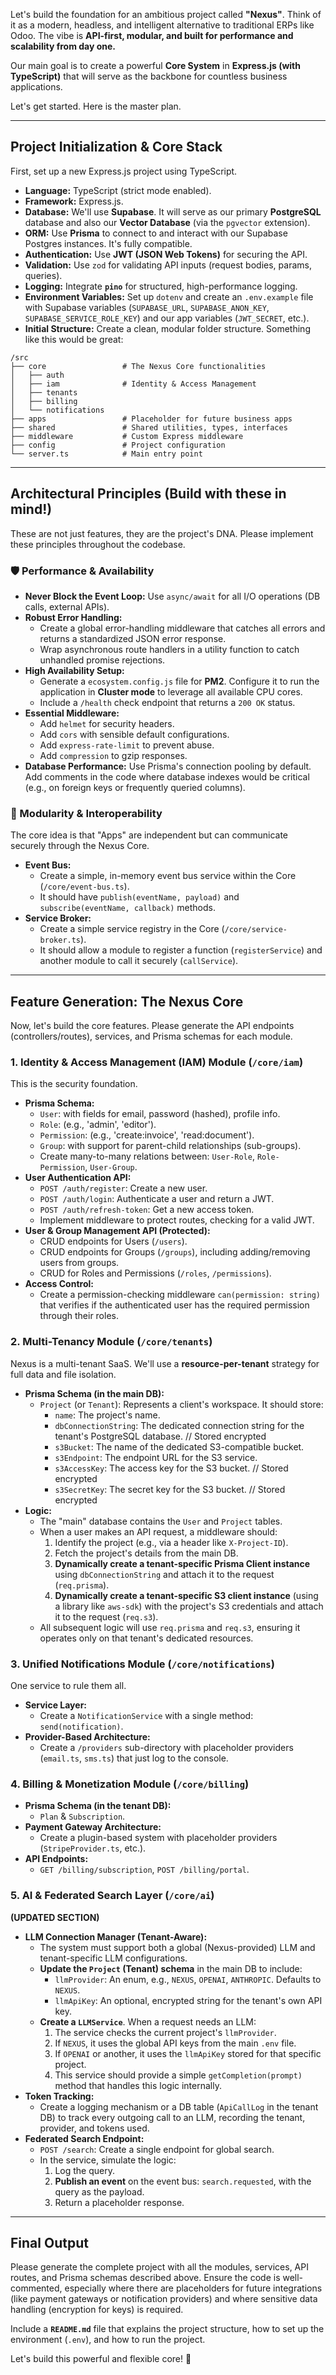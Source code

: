 Let's build the foundation for an ambitious project called **"Nexus"**. Think of it as a modern, headless, and intelligent alternative to traditional ERPs like Odoo. The vibe is **API-first, modular, and built for performance and scalability from day one.**

Our main goal is to create a powerful **Core System** in **Express.js (with TypeScript)** that will serve as the backbone for countless business applications.

Let's get started. Here is the master plan.

-----

## **Project Initialization & Core Stack**

First, set up a new Express.js project using TypeScript.

  - **Language:** TypeScript (strict mode enabled).
  - **Framework:** Express.js.
  - **Database:** We'll use **Supabase**. It will serve as our primary **PostgreSQL** database and also our **Vector Database** (via the `pgvector` extension).
  - **ORM:** Use **Prisma** to connect to and interact with our Supabase Postgres instances. It's fully compatible.
  - **Authentication:** Use **JWT (JSON Web Tokens)** for securing the API.
  - **Validation:** Use `zod` for validating API inputs (request bodies, params, queries).
  - **Logging:** Integrate **`pino`** for structured, high-performance logging.
  - **Environment Variables:** Set up `dotenv` and create an `.env.example` file with Supabase variables (`SUPABASE_URL`, `SUPABASE_ANON_KEY`, `SUPABASE_SERVICE_ROLE_KEY`) and our app variables (`JWT_SECRET`, etc.).
  - **Initial Structure:** Create a clean, modular folder structure. Something like this would be great:

<!-- end list -->

```
/src
├── core                 # The Nexus Core functionalities
│   ├── auth
│   ├── iam              # Identity & Access Management
│   ├── tenants
│   ├── billing
│   └── notifications
├── apps                 # Placeholder for future business apps
├── shared               # Shared utilities, types, interfaces
├── middleware           # Custom Express middleware
├── config               # Project configuration
└── server.ts            # Main entry point
```

-----

## **Architectural Principles (Build with these in mind\!)**

These are not just features, they are the project's DNA. Please implement these principles throughout the codebase.

### **🛡️ Performance & Availability**

  - **Never Block the Event Loop:** Use `async/await` for all I/O operations (DB calls, external APIs).
  - **Robust Error Handling:**
      - Create a global error-handling middleware that catches all errors and returns a standardized JSON error response.
      - Wrap asynchronous route handlers in a utility function to catch unhandled promise rejections.
  - **High Availability Setup:**
      - Generate a `ecosystem.config.js` file for **PM2**. Configure it to run the application in **Cluster mode** to leverage all available CPU cores.
      - Include a `/health` check endpoint that returns a `200 OK` status.
  - **Essential Middleware:**
      - Add `helmet` for security headers.
      - Add `cors` with sensible default configurations.
      - Add `express-rate-limit` to prevent abuse.
      - Add `compression` to gzip responses.
  - **Database Performance:** Use Prisma's connection pooling by default. Add comments in the code where database indexes would be critical (e.g., on foreign keys or frequently queried columns).

### **🧩 Modularity & Interoperability**

The core idea is that "Apps" are independent but can communicate securely through the Nexus Core.

  - **Event Bus:**
      - Create a simple, in-memory event bus service within the Core (`/core/event-bus.ts`).
      - It should have `publish(eventName, payload)` and `subscribe(eventName, callback)` methods.
  - **Service Broker:**
      - Create a simple service registry in the Core (`/core/service-broker.ts`).
      - It should allow a module to register a function (`registerService`) and another module to call it securely (`callService`).

-----

## **Feature Generation: The Nexus Core**

Now, let's build the core features. Please generate the API endpoints (controllers/routes), services, and Prisma schemas for each module.

### **1. Identity & Access Management (IAM) Module (`/core/iam`)**

This is the security foundation.

  - **Prisma Schema:**
      - `User`: with fields for email, password (hashed), profile info.
      - `Role`: (e.g., 'admin', 'editor').
      - `Permission`: (e.g., 'create:invoice', 'read:document').
      - `Group`: with support for parent-child relationships (sub-groups).
      - Create many-to-many relations between: `User-Role`, `Role-Permission`, `User-Group`.
  - **User Authentication API:**
      - `POST /auth/register`: Create a new user.
      - `POST /auth/login`: Authenticate a user and return a JWT.
      - `POST /auth/refresh-token`: Get a new access token.
      - Implement middleware to protect routes, checking for a valid JWT.
  - **User & Group Management API (Protected):**
      - CRUD endpoints for Users (`/users`).
      - CRUD endpoints for Groups (`/groups`), including adding/removing users from groups.
      - CRUD for Roles and Permissions (`/roles`, `/permissions`).
  - **Access Control:**
      - Create a permission-checking middleware `can(permission: string)` that verifies if the authenticated user has the required permission through their roles.

### **2. Multi-Tenancy Module (`/core/tenants`)**

 

Nexus is a multi-tenant SaaS. We'll use a **resource-per-tenant** strategy for full data and file isolation.

  - **Prisma Schema (in the main DB):**
      - `Project` (or `Tenant`): Represents a client's workspace. It should store:
          - `name`: The project's name.
          - `dbConnectionString`: The dedicated connection string for the tenant's PostgreSQL database. // Stored encrypted
          - `s3Bucket`: The name of the dedicated S3-compatible bucket.
          - `s3Endpoint`: The endpoint URL for the S3 service.
          - `s3AccessKey`: The access key for the S3 bucket. // Stored encrypted
          - `s3SecretKey`: The secret key for the S3 bucket. // Stored encrypted
  - **Logic:**
      - The "main" database contains the `User` and `Project` tables.
      - When a user makes an API request, a middleware should:
        1.  Identify the project (e.g., via a header like `X-Project-ID`).
        2.  Fetch the project's details from the main DB.
        3.  **Dynamically create a tenant-specific Prisma Client instance** using `dbConnectionString` and attach it to the request (`req.prisma`).
        4.  **Dynamically create a tenant-specific S3 client instance** (using a library like `aws-sdk`) with the project's S3 credentials and attach it to the request (`req.s3`).
      - All subsequent logic will use `req.prisma` and `req.s3`, ensuring it operates only on that tenant's dedicated resources.

### **3. Unified Notifications Module (`/core/notifications`)**

One service to rule them all.

  - **Service Layer:**
      - Create a `NotificationService` with a single method: `send(notification)`.
  - **Provider-Based Architecture:**
      - Create a `/providers` sub-directory with placeholder providers (`email.ts`, `sms.ts`) that just log to the console.

### **4. Billing & Monetization Module (`/core/billing`)**

  - **Prisma Schema (in the tenant DB):**
      - `Plan` & `Subscription`.
  - **Payment Gateway Architecture:**
      - Create a plugin-based system with placeholder providers (`StripeProvider.ts`, etc.).
  - **API Endpoints:**
      - `GET /billing/subscription`, `POST /billing/portal`.

### **5. AI & Federated Search Layer (`/core/ai`)**

**(UPDATED SECTION)**

  - **LLM Connection Manager (Tenant-Aware):**
      - The system must support both a global (Nexus-provided) LLM and tenant-specific LLM configurations.
      - **Update the `Project` (Tenant) schema** in the main DB to include:
          - `llmProvider`: An enum, e.g., `NEXUS`, `OPENAI`, `ANTHROPIC`. Defaults to `NEXUS`.
          - `llmApiKey`: An optional, encrypted string for the tenant's own API key.
      - **Create a `LLMService`**. When a request needs an LLM:
        1.  The service checks the current project's `llmProvider`.
        2.  If `NEXUS`, it uses the global API keys from the main `.env` file.
        3.  If `OPENAI` or another, it uses the `llmApiKey` stored for that specific project.
        4.  This service should provide a simple `getCompletion(prompt)` method that handles this logic internally.
  - **Token Tracking:**
      - Create a logging mechanism or a DB table (`ApiCallLog` in the tenant DB) to track every outgoing call to an LLM, recording the tenant, provider, and tokens used.
  - **Federated Search Endpoint:**
      - `POST /search`: Create a single endpoint for global search.
      - In the service, simulate the logic:
        1.  Log the query.
        2.  **Publish an event** on the event bus: `search.requested`, with the query as the payload.
        3.  Return a placeholder response.

-----

## **Final Output**

Please generate the complete project with all the modules, services, API routes, and Prisma schemas described above. Ensure the code is well-commented, especially where there are placeholders for future integrations (like payment gateways or notification providers) and where sensitive data handling (encryption for keys) is required.

Include a **`README.md`** file that explains the project structure, how to set up the environment (`.env`), and how to run the project.

Let's build this powerful and flexible core\! 🚀